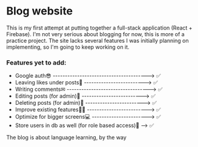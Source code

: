 # Blog website

This is my first attempt at putting together a full-stack application (React + Firebase).
I'm not very serious about blogging for now, this is more of a practice project.
The site lacks several features I was initially planning on implementing, so I'm going to keep working on it.

### Features yet to add:

- Google auth😎 ---------------------------------------> ✅
- Leaving likes under posts💚 -------------------------> ✅
- Writing comments✉ ----------------------------------> ✅
- Editing posts (for admin)📝 -------------------------> ✅
- Deleting posts (for admin)🚮 ------------------------> ✅
- Improve existing features👷‍♂️ -------------------------> ✅
- Optimize for bigger screens💻 -----------------------> ✅
- Store users in db as well (for role based access)👥 --> ✅

The blog is about language learning, by the way
